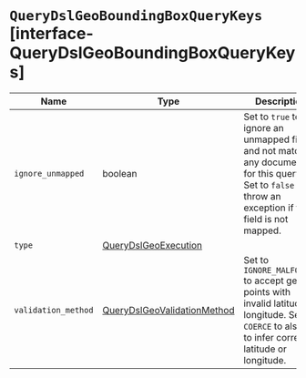 # `QueryDslGeoBoundingBoxQueryKeys` [interface-QueryDslGeoBoundingBoxQueryKeys]

| Name | Type | Description |
| - | - | - |
| `ignore_unmapped` | boolean | Set to `true` to ignore an unmapped field and not match any documents for this query. Set to `false` to throw an exception if the field is not mapped. |
| `type` | [QueryDslGeoExecution](./QueryDslGeoExecution.md) | &nbsp; |
| `validation_method` | [QueryDslGeoValidationMethod](./QueryDslGeoValidationMethod.md) | Set to `IGNORE_MALFORMED` to accept geo points with invalid latitude or longitude. Set to `COERCE` to also try to infer correct latitude or longitude. |
